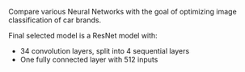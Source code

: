 Compare various Neural Networks with the goal of optimizing image classification of car brands.

Final selected model is a ResNet model with:
- 34 convolution layers, split into 4 sequential layers
- One fully connected layer with 512 inputs
